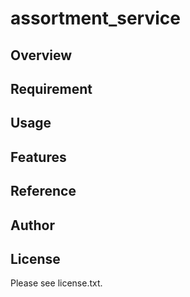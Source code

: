 # assortment_service 

## Overview


## Requirement


## Usage


## Features


## Reference


## Author


## License

Please see license.txt.
